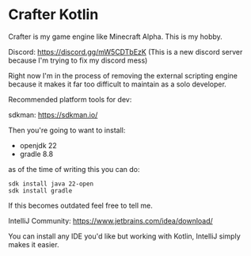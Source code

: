 # Crafter Kotlin

Crafter is my game engine like Minecraft Alpha. This is my hobby.

Discord: https://discord.gg/mW5CDTbEzK
(This is a new discord server because I'm trying to fix my discord mess)

Right now I'm in the process of removing the external scripting engine because it makes it
far too difficult to maintain as a solo developer.

Recommended platform tools for dev:

sdkman: https://sdkman.io/

Then you're going to want to install:

- openjdk 22
- gradle 8.8

as of the time of writing this you can do:

```
sdk install java 22-open
sdk install gradle
```

If this becomes outdated feel free to tell me.

IntelliJ Community: https://www.jetbrains.com/idea/download/

You can install any IDE you'd like but working with Kotlin, IntelliJ simply makes it easier.

